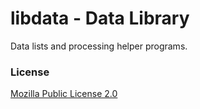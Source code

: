 # libdata - Data Library

Data lists and processing helper programs.

### License
[Mozilla Public License 2.0](https://spdx.org/licenses/MPL-2.0.html)
